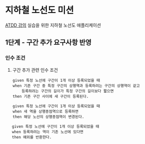 # 지하철 노선도 미션
[ATDD 강의](https://edu.nextstep.camp/c/R89PYi5H) 실습을 위한 지하철 노선도 애플리케이션

## 1단계 - 구간 추가 요구사항 반영

### 인수 조건
1. 구간 추가 관련 인수 조건

    ```text
   given 특정 노선에 구간이 1개 이상 등록되었을 때
   when 기존 구간 중 특정 구간의 상행역과 등록하려는 구간의 상행역이 같고 
        등록하려는 구간의 길이가 특정 구간의 길이보다 짧으면
   then 기존 구간 사이에 새 구간이 등록된다.
   ```

    ```text
   given 특정 노선에 구간이 1개 이상 등록되었을 때
   when 새 역을 상행종점역으로 등록하면 
   then 해당 노선의 상행종점역이 변경된다.
   ```

```text
   given 특정 노선에 구간이 1개 이상 등록되었을 때
   when 등록하려는 역이 기존 노선에 있다면
   then 예외를 반환한다.
   ```